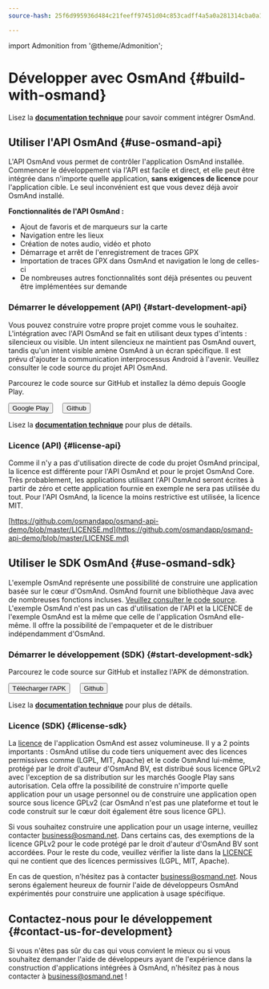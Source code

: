 ```yaml
---
source-hash: 25f6d995936d484c21feeff97451d04c853cadff4a5a0a281314cba0a1eb442a

---
```

import Admonition from '@theme/Admonition';

# Développer avec OsmAnd {#build-with-osmand}

Lisez la **[documentation technique](../technical/osmand-api-sdk/index.md)** pour savoir comment intégrer OsmAnd.

## Utiliser l'API OsmAnd {#use-osmand-api}

L'API OsmAnd vous permet de contrôler l'application OsmAnd installée. Commencer le développement via l'API est facile et direct, et elle peut être intégrée dans n'importe quelle application, **sans exigences de licence** pour l'application cible. Le seul inconvénient est que vous devez déjà avoir OsmAnd installé.

**Fonctionnalités de l'API OsmAnd :**

* Ajout de favoris et de marqueurs sur la carte
* Navigation entre les lieux
* Création de notes audio, vidéo et photo
* Démarrage et arrêt de l'enregistrement de traces GPX
* Importation de traces GPX dans OsmAnd et navigation le long de celles-ci
* De nombreuses autres fonctionnalités sont déjà présentes ou peuvent être implémentées sur demande

### Démarrer le développement (API) {#start-development-api}

Vous pouvez construire votre propre projet comme vous le souhaitez. L'intégration avec l'API OsmAnd se fait en utilisant deux types d'intents : silencieux ou visible. Un intent silencieux ne maintient pas OsmAnd ouvert, tandis qu'un intent visible amène OsmAnd à un écran spécifique. Il est prévu d'ajouter la communication interprocessus Android à l'avenir. Veuillez consulter le code source du projet API OsmAnd.

<Admonition type="caution" icon="🛠️&nbsp;" title="Exemples">
  <p>
    Parcourez le code source sur GitHub et installez la démo depuis Google Play.
  </p>
  <div>
    <a href="https://play.google.com/store/apps/details?id=net.osmand.osmandapidemo"><button class="button button--primary">Google Play</button></a> &nbsp;&nbsp;&nbsp;
    <a href="https://github.com/osmandapp/osmand-api-demo/tree/master/OsmAnd-api-sample"><button class="button button--primary">Github</button></a>
  </div>
</Admonition>  

Lisez la **[documentation technique](../technical/osmand-api-sdk/index.md)** pour plus de détails.

### Licence (API) {#license-api}

Comme il n'y a pas d'utilisation directe de code du projet OsmAnd principal, la licence est différente pour l'API OsmAnd et pour le projet OsmAnd Core. Très probablement, les applications utilisant l'API OsmAnd seront écrites à partir de zéro et cette application fournie en exemple ne sera pas utilisée du tout. Pour l'API OsmAnd, la licence la moins restrictive est utilisée, la licence MIT.

[https://github.com/osmandapp/osmand-api-demo/blob/master/LICENSE.md](https://github.com/osmandapp/osmand-api-demo/blob/master/LICENSE.md)


## Utiliser le SDK OsmAnd {#use-osmand-sdk}

L'exemple OsmAnd représente une possibilité de construire une application basée sur le cœur d'OsmAnd. OsmAnd fournit une bibliothèque Java avec de nombreuses fonctions incluses. [Veuillez consulter le code source](https://github.com/osmandapp/osmand-api-demo). L'exemple OsmAnd n'est pas un cas d'utilisation de l'API et la LICENCE de l'exemple OsmAnd est la même que celle de l'application OsmAnd elle-même. Il offre la possibilité de l'empaqueter et de le distribuer indépendamment d'OsmAnd.


### Démarrer le développement (SDK) {#start-development-sdk}

<Admonition type="caution" icon="🛠️&nbsp;" title="Exemples">
  <p>
    Parcourez le code source sur GitHub et installez l'APK de démonstration.
  </p>
  <div>
    <a href="https://download.osmand.net/latest-night-build/OsmAnd-map-sample.apk"><button class="button button--primary">Télécharger l'APK</button></a>
 &nbsp;&nbsp;&nbsp;
    <a href="https://github.com/osmandapp/osmand-api-demo/tree/master/OsmAnd-map-sample"><button class="button button--primary">Github</button></a>
  </div>
</Admonition>  

Lisez la **[documentation technique](../technical/osmand-api-sdk/index.md)** pour plus de détails.


### Licence (SDK) {#license-sdk}

La [licence](https://github.com/osmandapp/Osmand/blob/master/LICENSE) de l'application OsmAnd est assez volumineuse. Il y a 2 points importants : OsmAnd utilise du code tiers uniquement avec des licences permissives comme (LGPL, MIT, Apache) et le code OsmAnd lui-même, protégé par le droit d'auteur d'OsmAnd BV, est distribué sous licence GPLv2 avec l'exception de sa distribution sur les marchés Google Play sans autorisation. Cela offre la possibilité de construire n'importe quelle application pour un usage personnel ou de construire une application open source sous licence GPLv2 (car OsmAnd n'est pas une plateforme et tout le code construit sur le cœur doit également être sous licence GPL).

Si vous souhaitez construire une application pour un usage interne, veuillez contacter <a class="mail-link" href="mailto:business@osmand.net">business@osmand.net</a>. Dans certains cas, des exemptions de la licence GPLv2 pour le code protégé par le droit d'auteur d'OsmAnd BV sont accordées. Pour le reste du code, veuillez vérifier la liste dans la [LICENCE](https://github.com/osmandapp/Osmand/blob/master/LICENSE) qui ne contient que des licences permissives (LGPL, MIT, Apache).

En cas de question, n'hésitez pas à contacter <a class="mail-link" href="mailto:business@osmand.net">business@osmand.net</a>. Nous serons également heureux de fournir l'aide de développeurs OsmAnd expérimentés pour construire une application à usage spécifique.


## Contactez-nous pour le développement {#contact-us-for-development}

Si vous n'êtes pas sûr du cas qui vous convient le mieux ou si vous souhaitez demander l'aide de développeurs ayant de l'expérience dans la construction d'applications intégrées à OsmAnd, n'hésitez pas à nous contacter à <a class="mail-link" href="mailto:business@osmand.net">business@osmand.net</a> !